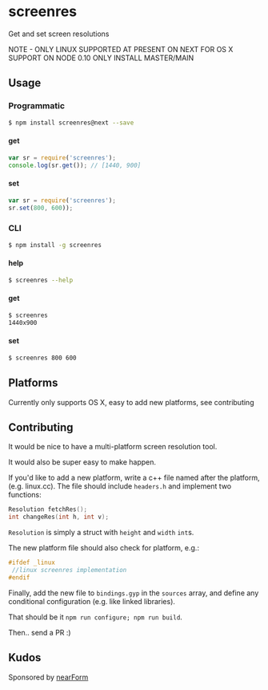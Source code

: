 
# screenres

Get and set screen resolutions

NOTE - ONLY LINUX SUPPORTED AT PRESENT ON NEXT
FOR OS X SUPPORT ON NODE 0.10 ONLY INSTALL 
MASTER/MAIN

## Usage

### Programmatic

```sh
$ npm install screenres@next --save
```

#### get

```js
var sr = require('screenres');
console.log(sr.get()); // [1440, 900]
```

#### set

```js
var sr = require('screenres');
sr.set(800, 600));
```

### CLI

```sh
$ npm install -g screenres
```

#### help

```sh
$ screenres --help
```

#### get

```sh
$ screenres
1440x900
```


#### set

```sh
$ screenres 800 600
```

## Platforms

Currently only supports OS X, easy to add new platforms, see contributing

## Contributing

It would be nice to have a multi-platform screen resolution tool.

It would also be super easy to make happen.

If you'd like to add a new platform, write a c++ file named after the platform,
(e.g. linux.cc). The file should include `headers.h` and implement two functions:

```c++
Resolution fetchRes();
int changeRes(int h, int v);
```

`Resolution` is simply a struct with `height` and `width` `int`s.

The new platform file should also check for platform, e.g.:

```c++
#ifdef _linux
 //linux screenres implementation
#endif
```

Finally, add the new file to `bindings.gyp` in the `sources` array,
and define any conditional configuration (e.g. like linked libraries).

That should be it `npm run configure; npm run build`. 

Then.. send a PR :)

## Kudos

Sponsored by [nearForm](http://nearform.com)




